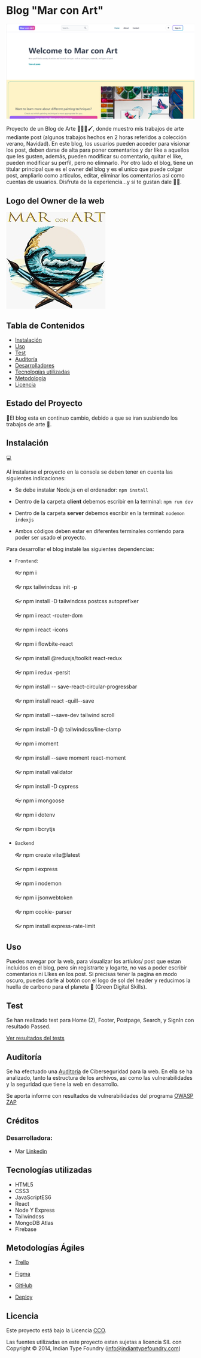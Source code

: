 # Blog "Mar con Art"

![imagen Home](./client/src/assets/MainScreen.png)

Proyecto de un Blog de Arte 👩🏼‍🎨🖌️, donde muestro mis trabajos de arte mediante post (algunos trabajos hechos en 2 horas referidos a colección verano, Navidad). En este blog, los usuarios pueden acceder para visionar los post, deben darse de alta para poner comentarios y dar like a aquellos que les gusten, además, pueden modificar su comentario, quitar el like, pueden modificar su perfil, pero no elimnarlo. Por otro lado el blog, tiene un titular principal que es el owner del blog y es el unico que puede colgar post, ampliarlo como articulos, editar, eliminar los comentarios así como cuentas de usuarios. Disfruta de la experiencia...y si te gustan dale 👍🏼. 

## Logo del Owner de la web

![imagen del logo](./client/src/assets/LogoMarArt.jpeg)

## Tabla de Contenidos

- [Instalación](#instalación)
- [Uso](#uso)
- [Test](#test)
- [Auditoría](#auditoria)
- [Desarrolladores](#desarrolladores)
- [Tecnologías utilizadas](#tecnologia)
- [Metodología](#metodología)
- [Licencia](#licencia)

## Estado del Proyecto
🚧El blog esta en continuo cambio, debido a que se iran susbiendo los trabajos de arte 🚧.

## Instalación
💻

Al instalarse el proyecto en la consola se deben tener en cuenta las siguientes indicaciones: <br>
- Se debe instalar Node.js en el ordenador: ```npm install```
- Dentro de la carpeta **client** debemos escribir en la terminal:
```npm run dev```
- Dentro de la carpeta **server** debemos escribir en la terminal: ```nodemon indexjs```

- Ambos códigos deben estar en diferentes terminales corriendo para poder ser usado el proyecto.

Para desarrollar el blog instalé las siguientes dependencias:
        
- ```Frontend```: <br>

    👓 npm i

    👓 npx tailwindcss init -p

    👓 npm install -D tailwindcss postcss autoprefixer

    👓 npm i react -router-dom

    👓 npm i react -icons

    👓 npm i flowbite-react 

    👓 npm install @reduxjs/toolkit react-redux

    👓 npm i redux -persit

    👓 npm install -- save-react-circular-progressbar

    👓 npm install react -quill--save

    👓 npm install --save-dev tailwind scroll

    👓 npm install -D @ tailwindcss/line-clamp

    👓 npm i moment

    👓  npm install --save moment react-moment

    👓 npm install validator

    👓 npm install -D cypress

    👓 npm i mongoose

    👓 npm i dotenv

    👓 npm i bcrytjs

       
- ```Backend```

    👓 npm create vite@latest

    👓 npm i express

    👓 npm i nodemon

    👓 npm i jsonwebtoken

    👓 npm cookie- parser

    👓 npm install express-rate-limit
   

## Uso

Puedes navegar por la web, para visualizar los artíulos/ post que estan incluidos en el blog, pero sin registrarte y logarte, no vas a poder escribir comentarios ni LIkes en los post. Si precisas tener la pagina en modo oscuro, puedes darle al botón con el logo de sol del header y reducimos la huella de carbono para el planeta 🥰 (Green Digital Skills). 

## Test 

Se han realizado test para Home (2), Footer, Postpage, Search, y SignIn con resultado Passed. 

 <a href="https://www.canva.com/design/DAGDmlVjwkU/4jZN3dzQHIob9pue9YbVBQ/edit?utm_content=DAGDmlVjwkU&utm_campaign=designshare&utm_medium=link2&utm_source=sharebutton">Ver resultados del tests</a> </br>

 ## Auditoría

 Se ha efectuado una <a href="https://drive.google.com/file/d/1KLuJj2ap6pW0T6cN_1hkUi9_aagF7TyB/view?usp=sharing">Auditoría</a> de Ciberseguridad para la web. En ella se ha analizado, tanto la estructura de los archivos, asi como las vulnerabilidades y la seguridad que tiene la web en desarrollo. 

 Se aporta informe con resultados de vulnerabilidades del programa <a href="https://drive.google.com/file/d/1m5hKxlXYMixwwjTKqzmkh0zPYrUF5F8E/view?usp=sharing">OWASP ZAP</a>

## Créditos

### Desarrolladora:

- Mar [Linkedin](https://www.linkedin.com/in/mar-prieto-garcia/)


## Tecnologías utilizadas

- HTML5
- CSS3
- JavaScriptES6
- React
- Node Y Express
- Tailwindcss
- MongoDB Atlas
- Firebase


## Metodologías Ágiles

- <a href="https://trello.com/invite/b/5NHxzk9O/ATTI9a0faced8315a0d06eb5c07215858453DC4CA1E2/proyecto-prefinal-todo-list"> Trello </a> </br> 
- <a href="https://www.figma.com/file/YHMOeiH9MpiViY9iGK4o4g/BLOG_Mar-con-Art?type=design&node-id=4%3A3&mode=design&t=wlI0nDrb7GGJOhy6-1"> Figma </a> </br>
- <a href="https://github.com/MarPrieto7/blog-mar">GitHub</a> </br>

- <a href="https://blog-mar.onrender.com">Deploy</a> </br>

## Licencia

Este proyecto está bajo la Licencia [CCO](LICENSE).

Las fuentes utilizadas en este proyecto estan sujetas a licencia SIL con Copyright &copy; 2014, Indian Type Foundry (info@indiantypefoundry.com)

